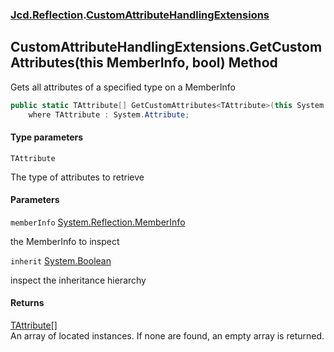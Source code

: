 ### [Jcd.Reflection](Jcd.Reflection.md 'Jcd.Reflection').[CustomAttributeHandlingExtensions](Jcd.Reflection.CustomAttributeHandlingExtensions.md 'Jcd.Reflection.CustomAttributeHandlingExtensions')

## CustomAttributeHandlingExtensions.GetCustomAttributes<TAttribute>(this MemberInfo, bool) Method

Gets all attributes of a specified type on a MemberInfo

```csharp
public static TAttribute[] GetCustomAttributes<TAttribute>(this System.Reflection.MemberInfo memberInfo, bool inherit=false)
    where TAttribute : System.Attribute;
```
#### Type parameters

<a name='Jcd.Reflection.CustomAttributeHandlingExtensions.GetCustomAttributes_TAttribute_(thisSystem.Reflection.MemberInfo,bool).TAttribute'></a>

`TAttribute`

The type of attributes to retrieve
#### Parameters

<a name='Jcd.Reflection.CustomAttributeHandlingExtensions.GetCustomAttributes_TAttribute_(thisSystem.Reflection.MemberInfo,bool).memberInfo'></a>

`memberInfo` [System.Reflection.MemberInfo](https://docs.microsoft.com/en-us/dotnet/api/System.Reflection.MemberInfo 'System.Reflection.MemberInfo')

the MemberInfo to inspect

<a name='Jcd.Reflection.CustomAttributeHandlingExtensions.GetCustomAttributes_TAttribute_(thisSystem.Reflection.MemberInfo,bool).inherit'></a>

`inherit` [System.Boolean](https://docs.microsoft.com/en-us/dotnet/api/System.Boolean 'System.Boolean')

inspect the inheritance hierarchy

#### Returns
[TAttribute](Jcd.Reflection.CustomAttributeHandlingExtensions.GetCustomAttributes_TAttribute_(thisSystem.Reflection.MemberInfo,bool).md#Jcd.Reflection.CustomAttributeHandlingExtensions.GetCustomAttributes_TAttribute_(thisSystem.Reflection.MemberInfo,bool).TAttribute 'Jcd.Reflection.CustomAttributeHandlingExtensions.GetCustomAttributes<TAttribute>(this System.Reflection.MemberInfo, bool).TAttribute')[[]](https://docs.microsoft.com/en-us/dotnet/api/System.Array 'System.Array')  
An array of located <typeparam name="TAttribute"/> instances. If none are found, an empty array is returned.